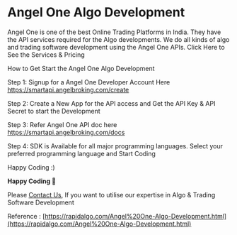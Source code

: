 Angel One Algo Development
==========================

Angel One is one of the best Online Trading Platforms in India. They have the API services required for the Algo developments. We do all kinds of algo and trading software development using the Angel One APIs.
Click Here to See the Services & Pricing

How to Get Start the Angel One Algo Development

Step 1: Signup for a Angel One Developer Account Here https://smartapi.angelbroking.com/create

Step 2: Create a New App for the API access and Get the API Key & API Secret to start the Development

Step 3: Refer Angel One API doc here https://smartapi.angelbroking.com/docs

Step 4: SDK is Available for all major programming languages. Select your preferred programming language and Start Coding

Happy Coding :)

__Happy Coding 🙂__
  
Please [Contact Us](https://rapidalgo.com/Angel%20One-Algo-Development.html), If you want to utilise our expertise in Algo & Trading Software Development

Reference : [https://rapidalgo.com/Angel%20One-Algo-Development.html](https://rapidalgo.com/Angel%20One-Algo-Development.html)
